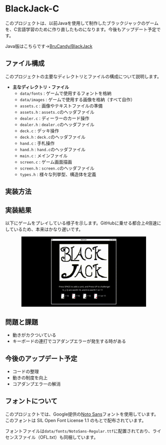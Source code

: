 # BlackJack-C

このプロジェクトは、以前Javaを使用して制作したブラックジャックのゲームを、C言語学習のために作り直したものになります。今後もアップデート予定です。

Java版はこちらです→[BruCandy/BlackJack](https://github.com/BruCandy/BlackJack)

## ファイル構成
このプロジェクトの主要なディレクトリとファイルの構成について説明します。

- **主なディレクトリ・ファイル**
  - `data/fonts` : ゲームで使用するフォントを格納
  - `data/images` : ゲームで使用する画像を格納（すべて自作）
  - `assets.c` : 画像やテキストファイルの準備
  - `assets.h` : `assets.c`のヘッダファイル
  - `dealer.c` : ディーラーのカード操作
  - `dealer.h` : `dealer.c`のヘッダファイル
  - `deck.c` : デッキ操作
  - `deck.h` : `deck.c`のヘッダファイル
  - `hand.c` : 手札操作
  - `hand.h` : `hand.c`のヘッダファイル
  - `main.c` : メインファイル
  - `screen.c` : ゲーム画面描画
  - `screen.h` : `screen.c`のヘッダファイル
  - `types.h` : 様々な列挙型、構造体を定義

## 実装方法


## 実装結果

以下にゲームをプレイしている様子を示します。GitHubに乗せる都合上4倍速にしているため、本来はかなり遅いです。

<div align="center">
  <img src="docs/data/example.gif" alt="demo" width="400">
</div>



## 問題と課題
- 動きがカクついている
- キーボードの連打でコアダンプエラーが発生する時がある

## 今後のアップデート予定
- コードの整理
- 動きの制度を向上
- コアダンプエラーの解消

## フォントについて
このプロジェクトでは、Google提供の[Noto Sans](https://fonts.google.com/specimen/Noto+Sans)フォントを使用しています。このフォントは SIL Open Font License 1.1 のもとで配布されています。

フォントファイルは`data/fonts/NotoSans-Regular.ttf`に配置されており、ライセンスファイル（OFL.txt）も同梱しています。